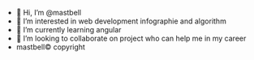 - 👋 Hi, I’m @mastbell
- 👀 I’m interested in web development infographie and algorithm 
- 🌱 I’m currently learning angular 
- 💞️ I’m looking to collaborate on project who can help me in my career
- mastbell© copyright
<!---
mastbell/mastbell is a ✨ special ✨ repository because its `README.md` (this file) appears on your GitHub profile.
You can click the Preview link to take a look at your changes.
--->
